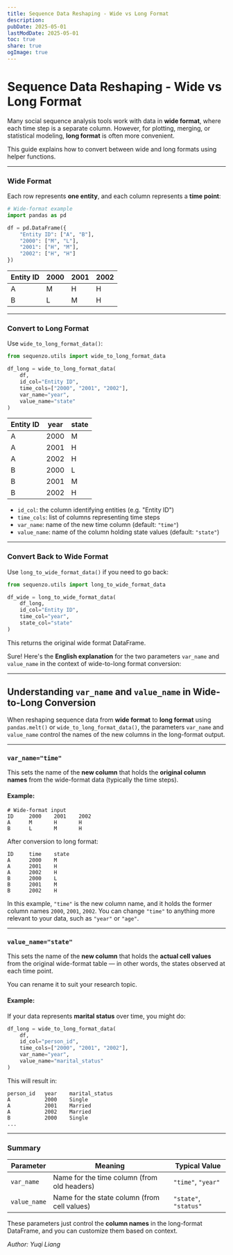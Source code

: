 ```yaml
---
title: Sequence Data Reshaping - Wide vs Long Format
description: 
pubDate: 2025-05-01
lastModDate: 2025-05-01
toc: true
share: true
ogImage: true
---
```


# Sequence Data Reshaping - Wide vs Long Format

Many social sequence analysis tools work with data in **wide format**, where each time step is a separate column. However, for plotting, merging, or statistical modeling, **long format** is often more convenient.

This guide explains how to convert between wide and long formats using helper functions.

---

### Wide Format

Each row represents **one entity**, and each column represents a **time point**:

```python
# Wide-format example
import pandas as pd

df = pd.DataFrame({
    "Entity ID": ["A", "B"],
    "2000": ["M", "L"],
    "2001": ["H", "M"],
    "2002": ["H", "H"]
})
```

| Entity ID | 2000 | 2001 | 2002 |
|-----------|------|------|------|
| A         |  M   |  H   |  H   |
| B         |  L   |  M   |  H   |

---

### Convert to Long Format

Use `wide_to_long_format_data()`:

```python
from sequenzo.utils import wide_to_long_format_data

df_long = wide_to_long_format_data(
    df,
    id_col="Entity ID",
    time_cols=["2000", "2001", "2002"],
    var_name="year",
    value_name="state"
)
```

| Entity ID | year | state |
|-----------|------|-------|
| A         | 2000 | M     |
| A         | 2001 | H     |
| A         | 2002 | H     |
| B         | 2000 | L     |
| B         | 2001 | M     |
| B         | 2002 | H     |

- `id_col`: the column identifying entities (e.g. "Entity ID")
- `time_cols`: list of columns representing time steps
- `var_name`: name of the new time column (default: `"time"`)
- `value_name`: name of the column holding state values (default: `"state"`)

---

### Convert Back to Wide Format

Use `long_to_wide_format_data()` if you need to go back:

```python
from sequenzo.utils import long_to_wide_format_data

df_wide = long_to_wide_format_data(
    df_long,
    id_col="Entity ID",
    time_col="year",
    state_col="state"
)
```

This returns the original wide format DataFrame.

Sure! Here's the **English explanation** for the two parameters `var_name` and `value_name` in the context of wide-to-long format conversion:

---

## Understanding `var_name` and `value_name` in Wide-to-Long Conversion

When reshaping sequence data from **wide format** to **long format** using `pandas.melt()` or `wide_to_long_format_data()`, the parameters `var_name` and `value_name` control the names of the new columns in the long-format output.

---

### `var_name="time"`

This sets the name of the **new column** that holds the **original column names** from the wide-format data (typically the time steps).

#### Example:

```plaintext
# Wide-format input
ID     2000    2001    2002
A      M       H       H
B      L       M       H
```

After conversion to long format:

```plaintext
ID     time    state
A      2000    M
A      2001    H
A      2002    H
B      2000    L
B      2001    M
B      2002    H
```

In this example, `"time"` is the new column name, and it holds the former column names `2000`, `2001`, `2002`. You can change `"time"` to anything more relevant to your data, such as `"year"` or `"age"`.

---

### `value_name="state"`

This sets the name of the **new column** that holds the **actual cell values** from the original wide-format table — in other words, the states observed at each time point.

You can rename it to suit your research topic.

#### Example:

If your data represents **marital status** over time, you might do:

```python
df_long = wide_to_long_format_data(
    df,
    id_col="person_id",
    time_cols=["2000", "2001", "2002"],
    var_name="year",
    value_name="marital_status"
)
```

This will result in:

```plaintext
person_id   year    marital_status
A           2000    Single
A           2001    Married
A           2002    Married
B           2000    Single
...
```

---

### Summary

| Parameter     | Meaning                                      | Typical Value        |
|---------------|----------------------------------------------|-----------------------|
| `var_name`    | Name for the time column (from old headers)  | `"time"`, `"year"`    |
| `value_name`  | Name for the state column (from cell values) | `"state"`, `"status"` |

These parameters just control the **column names** in the long-format DataFrame, and you can customize them based on context.

*Author: Yuqi Liang*